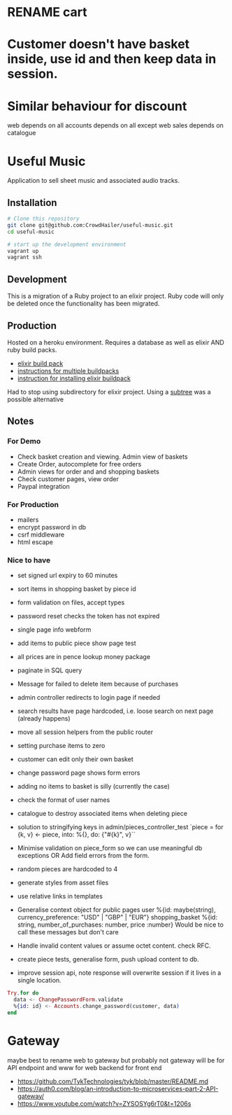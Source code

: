 # RENAME cart
# Customer doesn't have basket inside, use id and then keep data in session.
# Similar behaviour for discount

web depends on all
accounts depends on all except web
sales depends on catalogue

Useful Music
============

Application to sell sheet music and associated audio tracks.

## Installation

```sh
# Clone this repository
git clone git@github.com:CrowdHailer/useful-music.git
cd useful-music

# start up the development environment
vagrant up
vagrant ssh
```

## Development

This is a migration of a Ruby project to an elixir project.
Ruby code will only be deleted once the functionality has been migrated.

## Production

Hosted on a heroku environment.
Requires a database as well as elixir AND ruby build packs.

- [elixir build pack](https://github.com/HashNuke/heroku-buildpack-elixir)
- [instructions for multiple buildpacks](https://devcenter.heroku.com/articles/using-multiple-buildpacks-for-an-app)
- [instruction for installing elixir buildpack](http://www.phoenixframework.org/docs/heroku)


Had to stop using subdirectory for elixir project.
Using a [subtree](https://sndrs.ca/2013/11/15/deploy-a-subdirectory-to-heroku-as-an-app/) was a possible alternative

## Notes

### For Demo

- Check basket creation and viewing. Admin view of baskets
- Create Order, autocomplete for free orders
- Admin views for order and and shopping baskets
- Check customer pages, view order
- Paypal integration

### For Production

- mailers
- encrypt password in db
- csrf middleware
- html escape

### Nice to have

- set signed url expiry to 60 minutes
- sort items in shopping basket by piece id
- form validation on files, accept types
- password reset checks the token has not expired
- single page info webform
- add items to public piece show page test
- all prices are in pence lookup money package
- paginate in SQL query
- Message for failed to delete item because of purchases
- admin controller redirects to login page if needed
- search results have page hardcoded, i.e. loose search on next page (already happens)
- move all session helpers from the public router
- setting purchase items to zero
- customer can edit only their own basket
- change password page shows form errors

- adding no items to basket is silly (currently the case)
- check the format of user names
- catalogue to destroy associated items when deleting piece
- solution to stringifying keys in admin/pieces_controller_test
  `piece = for {k, v} <- piece, into: %{}, do: {"#{k}", v}``
- Minimise validation on piece_form so we can use meaningful db exceptions
  OR Add field errors from the form.
- random pieces are hardcoded to 4
- generate styles from asset files
- use relative links in templates
- Generalise context object for public pages
  user %{id: maybe(string), currency_preference: "USD" | "GBP" | "EUR"}
  shopping_basket %{id: string, number_of_purchases: number, price :number}
  Would be nice to call these messages but don't care
- Handle invalid content values or assume octet content. check RFC.
- create piece tests, generalise form, push upload content to db.
- improve session api, note response will overwrite session if it lives in a single location.

```elixir
Try.for do
  data <- ChangePasswordForm.validate
  %{id: id} <- Accounts.change_password(customer, data)
end
```
# Gateway
maybe best to rename web to gateway but probably not gateway will be for API endpoint and www for web backend for front end

- https://github.com/TykTechnologies/tyk/blob/master/README.md
- https://auth0.com/blog/an-introduction-to-microservices-part-2-API-gateway/
- https://www.youtube.com/watch?v=ZYSOSYg6rT0&t=1206s
